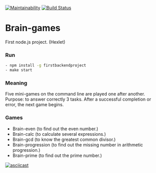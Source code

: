 [![Maintainability](https://api.codeclimate.com/v1/badges/34f59cce5621251213dc/maintainability)](https://codeclimate.com/github/mom4uk/backend-project-lvl1/maintainability)
[![Build Status](https://travis-ci.org/mom4uk/backend-project-lvl1.svg?branch=master)](https://travis-ci.org/mom4uk/backend-project-braingames)

# Brain-games
First node.js project. (Hexlet)

### Run
```bash
- npm install -g firstbackendproject
- make start
```
### Meaning
Five mini-games on the command line are played one after another. Purpose: to answer correctly 3 tasks. After a successful completion or error, the next game begins.

### Games 
- Brain-even (to find out the even number.)
- Brain-calc (to calculate several expressions.)
- Brain-gcd (to know the greatest common divisor.)
- Brain-progression (to find out the missing number in arithmetic progression.)
- Brain-prime (to find out the prime number.)

[![asciicast](https://asciinema.org/a/n69Qk9Mcxe4VRgkL99yG6SkGI.svg)](https://asciinema.org/a/n69Qk9Mcxe4VRgkL99yG6SkGI)
